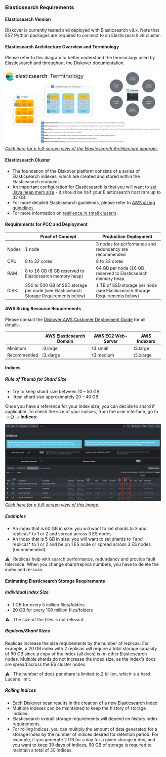 <p id="requirements_es"></p>

### Elasticsearch Requirements

#### Elasticsearch Version

Diskover is currently tested and deployed with Elasticsearch v8.x. Note that ES7 Python packages are required to connect to an Elasticsearch v8 cluster.

#### Elasticsearch Architecture Overview and Terminology

Please refer to this diagram to better understand the terminology used by Elasticsearch and throughout the Diskover documentation.

![Image: Diskover Architecture Overview](images/diagram_diskover_elasticsearch_architecture.png)
_[Click here for a full-screen view of the Elasticsearch Architecture diagram.](images/diagram_diskover_elasticsearch_architecture.png)_

#### Elasticsearch Cluster

- The foundation of the Diskover platform consists of a series of Elasticsearch indexes, which are created and stored within the Elasticsearch endpoint. 
- An important configuration for Elasticsearch is that you will want to [set Java heap mem size](https://www.elastic.co/guide/en/elasticsearch/reference/7.16/advanced-configuration.html#set-jvm-heap-size) - it should be half your Elasticsearch host ram up to 32 GB.
- For more detailed Elasticsearch guidelines, please refer to [AWS sizing guidelines](https://docs.aws.amazon.com/opensearch-service/latest/developerguide/sizing-domains.html).
- For more information on [resilience in small clusters](https://www.elastic.co/guide/en/elasticsearch/reference/current/high-availability-cluster-small-clusters.html).

#### Requirements for POC and Deployment

| | Proof of Concept | Production Deployment |
| --- | --- | --- |
| Nodes | 1 node | 3 nodes for performance and redundancy are recommended |
| CPU | 8 to 32 cores | 8 to 32 cores |
| RAM | 8 to 16 GB (8 GB reserved to Elasticsearch memory heap) | 64 GB per node (16 GB reserved to Elasticsearch memory heap |
| DISK | 250 to 500 GB of SSD storage per node (see Elasticsearch Storage Requirements below) | 1 TB of SSD storage per node (see Elasticsearch Storage Requirements below) |

#### AWS Sizing Resource Requirements

Please consult the [Diskover AWS Customer Deployment Guide](https://docs.diskoverdata.com/diskover_aws_deployment_guide/) for all details.

| | AWS Elasticsearch Domain | AWS EC2 Web-Server | AWS Indexers |
| ---| --- | --- | --- |
| Minimum | i3.large | t3.small | t3.large |
| Recommended | i3.xlarge | t3.medium | t3.xlarge |

#### Indices

##### Rule of Thumb for Shard Size

- Try to keep shard size between 10 – 50 GB
- Ideal shard size approximately 20 – 40 GB

Once you have a reference for your index size, you can decide to shard if applicable. To check the size of your indices, from the user interface, go to → ⛭ → **Indices**:

![Image: Index Sizing](images/indices_index_size.png)
_[Click here for a full-screen view of this image.](images/indices_index_size.png)_

##### Examples

- An index that is 60 GB in size: you will want to set shards to 3 and replicas* to 1 or 2 and spread across 3 ES nodes.
- An index that is 5 GB in size: you will want to set shards to 1 and replicas* to 1 or 2 and be on 1 ES node or spread across 3 ES nodes (recommended).

⚠️ &nbsp; Replicas help with search performance, redundancy and provide fault tolerance. When you change shard/replica numbers, you have to delete the index and re-scan.

#### Estimating Elasticsearch Storage Requirements

##### Individual Index Size

- 1 GB for every 5 million files/folders
- 20 GB for every 100 million files/folders

⚠️ &nbsp; The size of the files is not relevant.

##### Replicas/Shard Sizes

Replicas increase the size requirements by the number of replicas. For example, a 20 GB index with 2 replicas will require a total storage capacity of 60 GB since a copy of the index (all docs) is on other Elasticsearch nodes. Multiple shards do not increase the index size, as the index's docs are spread across the ES cluster nodes.

⚠️ &nbsp; The number of docs per share is limited to 2 billion, which is a hard Lucene limit.

##### Rolling Indices

- Each Diskover scan results in the creation of a new Elasticsearch index.
- Multiple indexes can be maintained to keep the history of storage indices.
- Elasticsearch overall storage requirements will depend on history index requirements.
- For rolling indices, you can multiply the amount of data generated for a storage index by the number of indices desired for retention period. For example, if you generate 2 GB for a day for a given storage index, and you want to keep 30 days of indices, 60 GB of storage is required to maintain a total of 30 indices.

